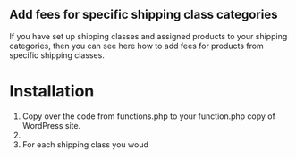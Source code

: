 ## Add fees for specific shipping class categories
If you have set up shipping classes and assigned products to your shipping categories, then you can see here how to add fees for products from specific shipping classes.

# Installation
1. Copy over the code from functions.php to your function.php copy of WordPress site.
2. 
2. For each shipping class you woud
